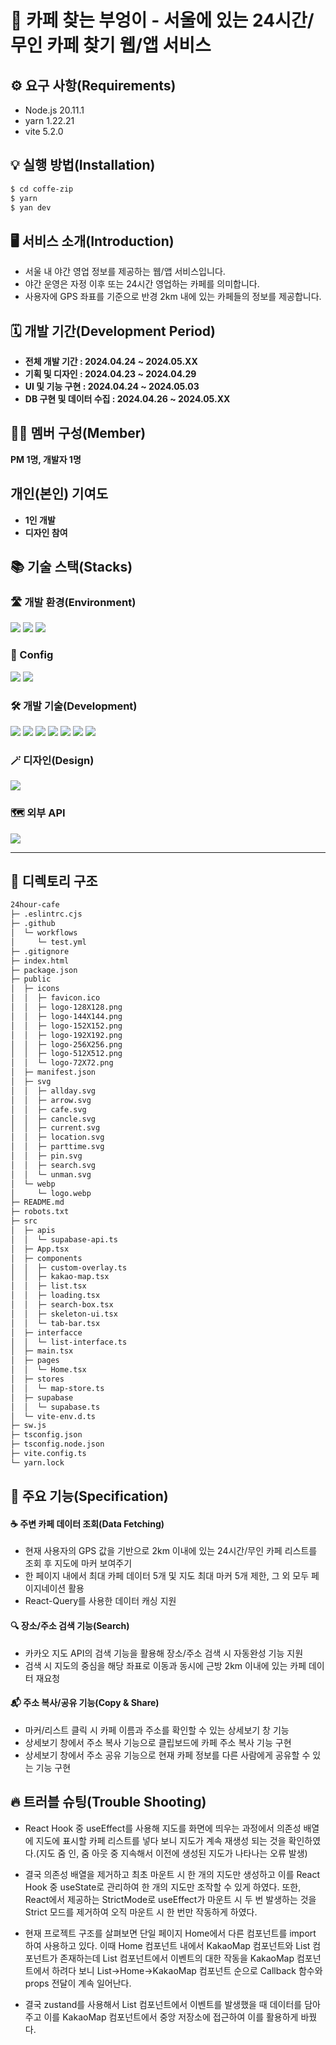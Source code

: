 # 🦉 카페 찾는 부엉이 - 서울에 있는 24시간/무인 카페 찾기 웹/앱 서비스

## ⚙️ 요구 사항(Requirements)

-   Node.js 20.11.1
-   yarn 1.22.21
-   vite 5.2.0

## 💡 실행 방법(Installation)

```bash
$ cd coffe-zip
$ yarn
$ yan dev
```

## 🖥️ 서비스 소개(Introduction)

-   서울 내 야간 영업 정보를 제공하는 웹/앱 서비스입니다.
-   야간 운영은 자정 이후 또는 24시간 영업하는 카페를 의미합니다.
-   사용자에 GPS 좌표를 기준으로 반경 2km 내에 있는 카페들의 정보를 제공합니다.

## 🗓️ 개발 기간(Development Period)

-   **전체 개발 기간 : 2024.04.24 ~ 2024.05.XX**
-   **기획 및 디자인 : 2024.04.23 ~ 2024.04.29**
-   **UI 및 기능 구현 : 2024.04.24 ~ 2024.05.03**
-   **DB 구현 및 데이터 수집 : 2024.04.26 ~ 2024.05.XX**

## 🙋‍♂️ 멤버 구성(Member)

**PM 1명, 개발자 1명**

## 개인(본인) 기여도

-   **1인 개발**
-   **디자인 참여**

## 📚 기술 스택(Stacks)

### 🛣️ 개발 환경(Environment)

<div>
  <img src="https://img.shields.io/badge/VisualStudioCode-007ACC?style=for-the-badge&logo=visualstudiocode&logoColor=white">
  <img src="https://img.shields.io/badge/Github-181717?style=for-the-badge&logo=github&logoColor=white">
  <img src="https://img.shields.io/badge/Git-F05032?style=for-the-badge&logo=git&logoColor=white">
</div>

### 💫 Config

<div>
  <img src="https://img.shields.io/badge/Yarn-2C8EBB?style=for-the-badge&logo=yarn&logoColor=white">
  <img src="https://img.shields.io/badge/vite-646CFF?style=for-the-badge&logo=vite&logoColor=white">
</div>

### 🛠️ 개발 기술(Development)

<div>
  <img src="https://img.shields.io/badge/Typescript-3178C6?style=for-the-badge&logo=typescript&logoColor=white">
  <img src="https://img.shields.io/badge/React-61DAFB?style=for-the-badge&logo=react&logoColor=white">
  <img src="https://img.shields.io/badge/styledcomponents-DB7093?style=for-the-badge&logo=styledcomponents&logoColor=white">
  <img src="https://img.shields.io/badge/ReactQuery-FF4154?style=for-the-badge&logo=reactquery&logoColor=white">
  <img src="https://img.shields.io/badge/Supabase-3FCF8E?style=for-the-badge&logo=supabase&logoColor=white">
  <img src="https://img.shields.io/badge/Zustand-696969?style=for-the-badge&logo=react&logoColor=white">
  <img src="https://img.shields.io/badge/reactrouter-CA4245?style=for-the-badge&logo=reactrouter&logoColor=white">
</div>

### 🪄 디자인(Design)

<div>
  <img src="https://img.shields.io/badge/Figma-F24E1E?style=for-the-badge&logo=figma&logoColor=white">
</div>

### 🗺️ 외부 API

<div>
  <img src="https://img.shields.io/badge/kakaomapapi-FFCD00?style=for-the-badge&logo=kakao&logoColor=white">
</div>

---

## 📂 디렉토리 구조

```bash
24hour-cafe
├─ .eslintrc.cjs
├─ .github
│  └─ workflows
│     └─ test.yml
├─ .gitignore
├─ index.html
├─ package.json
├─ public
│  ├─ icons
│  │  ├─ favicon.ico
│  │  ├─ logo-128X128.png
│  │  ├─ logo-144X144.png
│  │  ├─ logo-152X152.png
│  │  ├─ logo-192X192.png
│  │  ├─ logo-256X256.png
│  │  ├─ logo-512X512.png
│  │  └─ logo-72X72.png
│  ├─ manifest.json
│  ├─ svg
│  │  ├─ allday.svg
│  │  ├─ arrow.svg
│  │  ├─ cafe.svg
│  │  ├─ cancle.svg
│  │  ├─ current.svg
│  │  ├─ location.svg
│  │  ├─ parttime.svg
│  │  ├─ pin.svg
│  │  ├─ search.svg
│  │  └─ unman.svg
│  └─ webp
│     └─ logo.webp
├─ README.md
├─ robots.txt
├─ src
│  ├─ apis
│  │  └─ supabase-api.ts
│  ├─ App.tsx
│  ├─ components
│  │  ├─ custom-overlay.ts
│  │  ├─ kakao-map.tsx
│  │  ├─ list.tsx
│  │  ├─ loading.tsx
│  │  ├─ search-box.tsx
│  │  ├─ skeleton-ui.tsx
│  │  └─ tab-bar.tsx
│  ├─ interfacce
│  │  └─ list-interface.ts
│  ├─ main.tsx
│  ├─ pages
│  │  └─ Home.tsx
│  ├─ stores
│  │  └─ map-store.ts
│  ├─ supabase
│  │  └─ supabase.ts
│  └─ vite-env.d.ts
├─ sw.js
├─ tsconfig.json
├─ tsconfig.node.json
├─ vite.config.ts
└─ yarn.lock
```

## 🌟 주요 기능(Specification)

#### ☕ 주변 카페 데이터 조회(Data Fetching)

-   현재 사용자의 GPS 값을 기반으로 2km 이내에 있는 24시간/무인 카페 리스트를 조회 후 지도에 마커 보여주기
-   한 페이지 내에서 최대 카페 데이터 5개 및 지도 최대 마커 5개 제한, 그 외 모두 페이지네이션 활용
-   React-Query를 사용한 데이터 캐싱 지원

#### 🔍 장소/주소 검색 기능(Search)

-   카카오 지도 API의 검색 기능을 활용해 장소/주소 검색 시 자동완성 기능 지원
-   검색 시 지도의 중심을 해당 좌표로 이동과 동시에 근방 2km 이내에 있는 카페 데이터 재요청

#### 📬 주소 복사/공유 기능(Copy & Share)

-   마커/리스트 클릭 시 카페 이름과 주소를 확인할 수 있는 상세보기 창 기능
-   상세보기 창에서 주소 복사 기능으로 클립보드에 카페 주소 복사 기능 구현
-   상세보기 창에서 주소 공유 기능으로 현재 카페 정보를 다른 사람에게 공유할 수 있는 기능 구현

## 🔥 트러블 슈팅(Trouble Shooting)

-   React Hook 중 useEffect를 사용해 지도를 화면에 띄우는 과정에서 의존성 배열에 지도에 표시할 카페 리스트를 넣다 보니 지도가 계속 재생성 되는 것을 확인하였다.(지도 줌 인, 줌 아웃 중 지속해서 이전에 생성된 지도가 나타나는 오류 발생)

-   결국 의존성 배열을 제거하고 최초 마운트 시 한 개의 지도만 생성하고 이를 React Hook 중 useState로 관리하여 한 개의 지도만 조작할 수 있게 하였다. 또한, React에서 제공하는 StrictMode로 useEffect가 마운트 시 두 번 발생하는 것을 Strict 모드를 제거하여 오직 마운트 시 한 번만 작동하게 하였다.

-   현재 프로젝트 구조를 살펴보면 단일 페이지 Home에서 다른 컴포넌트를 import 하여 사용하고 있다. 이때 Home 컴포넌트 내에서 KakaoMap 컴포넌트와 List 컴포넌트가 존재하는데 List 컴포넌트에서 이벤트의 대한 작동을 KakaoMap 컴포넌트에서 하려다 보니 List->Home->KakaoMap 컴포넌트 순으로 Callback 함수와 props 전달이 계속 일어난다.

-   결국 zustand를 사용해서 List 컴포넌트에서 이벤트를 발생했을 때 데이터를 담아주고 이를 KakaoMap 컴포넌트에서 중앙 저장소에 접근하여 이를 활용하게 바꿨다.
